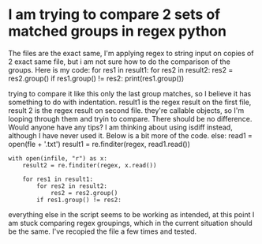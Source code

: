 
# I am trying to compare 2 sets of matched groups in regex python

The files are the exact same, I'm applying regex to string input on copies of 2 exact same file, but i am not sure how to do the comparison of the groups. Here is my code:
for res1 in result1:
            for res2 in result2:
                res2 = res2.group()
            if res1.group() != res2:
                print(res1.group())

trying to compare it like this only the last group matches, so I believe it has something to do with indentation. result1 is the regex result on the first file, result 2 is the regex result on second file. they're callable objects, so I'm looping through them and tryin to compare. There should be no difference. Would anyone have any tips? I am thinking about using  isdiff  instead, although I have never used it. Below is a bit more of the code.
else:
    read1 = open(fle + '.txt')
    result1 = re.finditer(regex, read1.read())

    
    with open(infile, "r") as x:
        result2 = re.finditer(regex, x.read())
        
        for res1 in result1:
            for res2 in result2:
                res2 = res2.group()
            if res1.group() != res2:

everything else in the script seems to be working as intended, at this point I am stuck comparing regex groupings, which in the current situation should be the same. I've recopied the file a few times and tested.

        